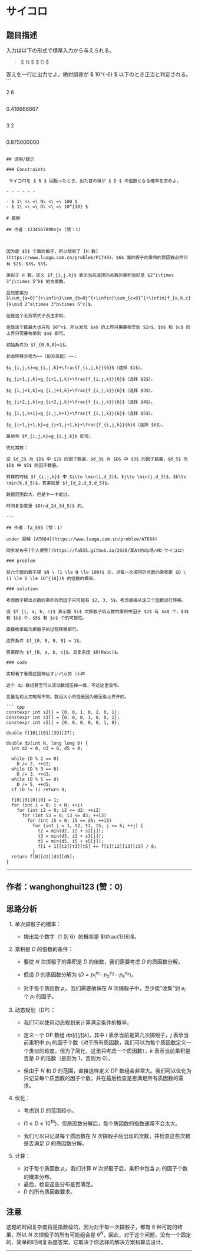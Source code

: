 # サイコロ

## 题目描述

[problemUrl]: https://atcoder.jp/contests/tdpc/tasks/tdpc_dice

入力は以下の形式で標準入力から与えられる。

> $ N $ $ D $

 答えを一行に出力せよ。絶対誤差が $ 10^{-6} $ 以下のとき正当と判定される。 ```

2 6
```

```

0.416666667
```

```

3 2
```

```

0.875000000
```

## 说明/提示

### Constraints

 サイコロを $ N $ 回振ったとき、出た目の積が $ D $ の倍数となる確率を求めよ。

- - - - - -

- $ 1\ <\ =\ N\ <\ =\ 100 $
- $ 1\ <\ =\ D\ <\ =\ 10^{18} $

# 题解

## 作者：1234567890sjx (赞：1)



因为是 $6$ 个面的骰子，所以想到了 [H 数](https://www.luogu.com.cn/problem/P1748)。$6$ 面的骰子的乘积的质因数必然只有 $2$，$3$，$5$。

类似于 H 数，定义 $f_{i,j,k}$ 表示当前选择的点数的乘积恰好是 $2^i\times 3^j\times 5^k$ 的方案数。

显然答案为 $\sum_{a=0}^{+\infin}\sum_{b=0}^{+\infin}\sum_{c=0}^{+\infin}f_{a,b,c}[k\mid 2^a\times 3^b\times 5^c]$。

但是这个无穷项式子没法求和。

但是这个数最大也只有 $6^n$，所以发现 $a$ 的上界只需要枚举到 $2n$，$b$ 和 $c$ 的上界只需要枚举到 $n$ 即可。

初始条件为 $f_{0,0,0}=1$。

状态转移方程为~~（前方高能）~~：

$g_{i,j,k}=g_{i,j,k}+\frac{f_{i,j,k}}{6}$（选择 $1$）。

$g_{i+1,j,k}=g_{i+1,j,k}+\frac{f_{i,j,k}}{6}$（选择 $2$）。

$g_{i,j+1,k}=g_{i,j+1,k}+\frac{f_{i,j,k}}{6}$（选择 $3$）。

$g_{i+2,j,k}=g_{i+2,j,k}+\frac{f_{i,j,k}}{6}$（选择 $4$）。

$g_{i,j,k+1}=g_{i,j,k+1}+\frac{f_{i,j,k}}{6}$（选择 $5$）。

$g_{i+1,j+1,k}=g_{i+1,j+1,k}+\frac{f_{i,j,k}}{6}$（选择 $6$）。

最后令 $f_{i,j,k}=g_{i,j,k}$ 即可。

优化常数：

设 $d_2$ 为 $D$ 中 $2$ 的因子数量，$d_3$ 为 $D$ 中 $3$ 的因子数量，$d_5$ 为 $D$ 中 $5$ 的因子数量。

转移的时候 $f_{i,j,k}$ 中 $i\to \min(i,d_2)$，$j\to \min(j,d_3)$，$k\to \min(k,d_5)$，答案就是 $f_{d_2,d_3,d_5}$。

数据范围巨大，但是卡一卡能过。

时间复杂度是 $O(nd_2d_3d_5)$ 的。

---

## 作者：fa_555 (赞：1)

under 题解 [AT684](https://www.luogu.com.cn/problem/AT684)

同步发布于[个人博客](https://fa555.github.io/2020/某At的dp场/#D-サイコロ)

### problem

将六个面的骰子掷 $N \ (1 \le N \le 100)$ 次，求每一次掷得的点数的乘积是 $D \ (1 \le D \le 10^{18})$ 的倍数的概率。

### solution

考虑骰子掷出点数的乘积的质因子只可能有 $2, 3, 5$。考虑直接从这三个因数进行转移。

设 $f_{i, a, b, c}$ 表示第 $i$ 次掷骰子后点数的乘积中因子 $2$ 有 $a$ 个，$3$ 有 $b$ 个，$5$ 有 $c$ 个的可能性。

直接枚举每次掷骰子的过程转移即可。

边界条件 $f_{0, 0, 0, 0} = 1$。

答案即为 $f_{N, a, b, c}$。总复杂度 $O(Nabc)$。

### code

实现看了看霓虹国神仙すいバカ的（小声

这个 dp 数组甚至可以滚动数组压掉一维，不过这里没写。

变量名和上文略有不同。数组大小奇怪是因为是压着上界开的。

``` cpp
constexpr int s2[] = {0, 0, 1, 0, 2, 0, 1};
constexpr int s3[] = {0, 0, 0, 1, 0, 0, 1};
constexpr int s5[] = {0, 0, 0, 0, 0, 1, 0};

double f[101][61][39][27];

double dp(int N, long long D) {
  int d2 = 0, d3 = 0, d5 = 0;
  
  while (D % 2 == 0)
    D /= 2, ++d2;
  while (D % 3 == 0)
    D /= 3, ++d3;
  while (D % 5 == 0)
    D /= 5, ++d5;
  if (D != 1) return 0;

  f[0][0][0][0] = 1;
  for (int i = 0; i < N; ++i)
    for (int i2 = 0; i2 <= d2; ++i2)
      for (int i3 = 0; i3 <= d3; ++i3)
        for (int i5 = 0; i5 <= d5; ++i5)
          for (int j = 1, t2, t3, t5; j <= 6; ++j) {
            t2 = min(d2, i2 + s2[j]);
            t3 = min(d3, i3 + s3[j]);
            t5 = min(d5, i5 + s5[j]);
            f[i + 1][t2][t3][t5] += f[i][i2][i3][i5] / 6;
          }
  return f[N][d2][d3][d5];
}

```

---

## 作者：wanghonghui123 (赞：0)

## 思路分析
1. 单次掷骰子的概率：

	- 掷出每个数字（$1$ 到 $6$）的概率是 $\tfrac{1}{6}$。

2. 乘积是 $D$ 的倍数的条件：

	- 要使 $N$ 次掷骰子的乘积是 $D$ 的倍数，我们需要考虑 $D$ 的质因数分解。
    
   - 假设 $D$ 的质因数分解为 $(D = p_1^{e_1} \cdot p_2^{e_2} \cdots p_k^{e_k})$。
   
   - 对于每个质因数 $p_i$，我们需要确保在 $N$ 次掷骰子中，至少能“收集”到 $e_i$ 个 $p_i$ 的因子。
   
3. 动态规划（DP）：
	- 我们可以使用动态规划来计算满足条件的概率。
    
   - 定义一个 DP 数组 $dp[i][j][k]$，其中 $i$ 表示当前是第几次掷骰子，$j$ 表示当前乘积中 $p_1$ 的因子个数（对于所有质因数，我们可以为每个质因数定义一个类似的维度，但为了简化，这里只考虑一个质因数），$k$ 表示当前乘积是否是 $D$ 的倍数（是则为 $1$，否则为 $0$）。
   
   - 但由于 $N$ 和 $D$ 的范围，直接这样定义 DP 数组会非常大。我们可以优化为只记录每个质因数的因子个数，并在最后检查是否满足所有质因数的需求。
   
4. 优化：
	- 考虑到 $D$ 的范围较小。
   - $(1 \le D \le 10^{18})$，但质因数分解后，每个质因数的指数通常不会太大。
    
   - 我们可以只记录每个质因数在 $N$ 次掷骰子后出现的次数，并检查这些次数是否满足 $D$ 的质因数分解。

5. 计算：
	- 对于每个质因数 $p_i$，我们计算 $N$ 次掷骰子后，乘积中包含 $p_i$ 的因子个数的概率分布。
    - 最后，检查这些分布是否满足。
    - $D$ 的所有质因数要求。
## 注意
  这题的时间复杂度将是指数级的，因为对于每一次掷骰子，都有 $6$ 种可能的结果，所以 $N$ 次掷骰子的所有可能组合是 $6^N$，因此，对于这个问题，没有一个固定的、简单的时间复杂度答案，它取决于你选择的解决方案和算法设计。

---

